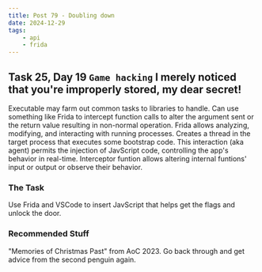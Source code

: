 ```yaml
---
title: Post 79 - Doubling down
date: 2024-12-29
tags:
    - api
    - frida
---
```

## Task 25, Day 19 `Game hacking` I merely noticed that you're improperly stored, my dear secret!  

Executable may farm out common tasks to libraries to handle. Can use something like Frida to intercept function calls to alter the argument sent or the return value resulting in non-normal operation. Frida allows analyzing, modifying, and interacting with running processes. Creates a thread in the target process that executes some bootstrap code. This interaction (aka agent) permits the injection of JavScript code, controlling the app's behavior in real-time. Interceptor funtion allows altering internal funtions' input or output or observe their behavior.  

### The Task
Use Frida and VSCode to insert JavScript that helps get the flags and unlock the door.

### Recommended Stuff
"Memories of Christmas Past" from AoC 2023. Go back through and get advice from the second penguin again. 